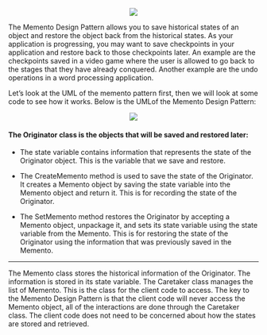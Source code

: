 <p align="center"><img src="https://i.gyazo.com/1e470dc9b95c6f2cc23ff260367bfd64.png"></p>

The Memento Design Pattern allows you to save historical states of an object and restore the object back from the historical states. As your application is progressing, you may want to save checkpoints in your application and restore back to those checkpoints later. An example are the checkpoints saved in a video game where the user is allowed to go back to the stages that they have already conquered. Another example are the undo operations in a word processing application.

Let’s look at the UML of the memento pattern first, then we will look at some code to see how it works. Below is the UMLof the Memento Design Pattern: 

<p align="center"><img border="0" src="http://www.devlake.com/design-patterns/memento/memento.PNG"></p>

#### The Originator class is the objects that will be saved and restored later:

* The state variable contains information that represents the state of the Originator object. This is the variable that we save and restore.

* The CreateMemento method is used to save the state of the Originator. It creates a Memento object by saving the state variable into the  Memento object and return it. This is for recording the state of the Originator.

* The SetMemento method restores the Originator by accepting a Memento object, unpackage it, and sets its state variable using the state   variable from the Memento. This is for restoring the state of the Originator using the information that was previously saved in the  Memento.

<hr>

The Memento class stores the historical information of the Originator. The information is stored in its state variable.
The Caretaker class manages the list of Memento. This is the class for the client code to access.
The key to the Memento Design Pattern is that the client code will never access the Memento object, all of the interactions are done through the Caretaker class. The client code does not need to be concerned about how the states are stored and retrieved.
